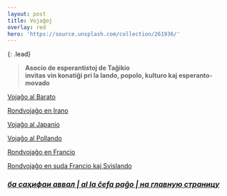 ```yaml
---
layout: post
title: Vojaĝoj
overlay: red
hero: 'https://source.unsplash.com/collection/261936/'
---
```


{: .lead}

> **Asocio de esperantistoj de Taĝikio  
> invitas vin konatiĝi pri la lando, popolo, kulturo kaj
> esperanto-movado**




[Vojaĝo al Barato](/vojagxoj/trabarato.htm)

[Rondvojaĝo en Irano](/vojagxoj/trairano.htm)

[Vojaĝo al Japanio](/vojagxoj/trajapanio.htm)
<!--break-->  
[Vojaĝo al Pollando](/vojagxoj/trapollando.htm)

[Rondvojaĝo en Francio](/vojagxoj/trafrancio.htm)

[Rondvojaĝo en suda Francio kaj Svislando](/vojagxoj/trasudfrancio.htm) 

### *[ба саҳифаи аввал | al la ĉefa paĝo | на главную страницу](espermov.htm)*
